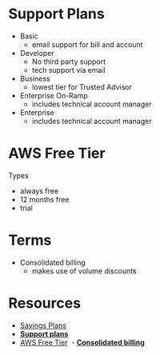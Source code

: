 # Support Plans
- Basic
	- email support for bill and account
- Developer
	- No third party support
	- tech support via email
- Business
	- lowest tier for Trusted Advisor
- Enterprise On-Ramp
	- includes technical account manager
- Enterprise
	- includes technical account manager
# AWS Free Tier
Types
- always free
- 12 months free
- trial
# Terms
- Consolidated billing
	- makes use of volume discounts
# Resources
- [Savings Plans](https://aws.amazon.com/savingsplans/)
- [**Support plans**](https://aws.amazon.com/premiumsupport/plans/)
- [AWS Free Tier](https://aws.amazon.com/free/)
 - [**Consolidated billing**](https://docs.aws.amazon.com/awsaccountbilling/latest/aboutv2/consolidated-billing.html)
